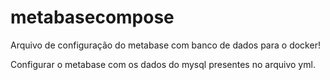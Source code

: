 # metabasecompose
Arquivo de configuração do metabase com banco de dados para o docker!

Configurar o metabase com os dados do mysql presentes no arquivo yml.
